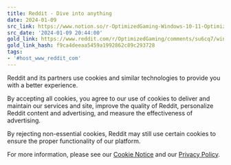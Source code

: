 ```yaml
---
title: Reddit - Dive into anything
date: 2024-01-09
src_link: https://www.notion.so/r-OptimizedGaming-Windows-10-11-Optimization-Guide-50afce3ed3e34312a287bf4167e1f711
src_date: '2024-01-09 20:44:00'
gold_link: https://www.reddit.com/r/OptimizedGaming/comments/su6cq7/windows_1011_optimization_guide/?rdt=0
gold_link_hash: f9ca4deeaa5459a1992862c89c293728
tags:
- '#host_www_reddit_com'
---
```




 Reddit and its partners use cookies and similar technologies to provide you with a better experience.
 



 By accepting all cookies, you agree to our use of cookies to deliver and maintain our services and site, improve the quality of Reddit, personalize Reddit content and advertising, and measure the effectiveness of advertising.
 



 By rejecting non-essential cookies, Reddit may still use certain cookies to ensure the proper functionality of our platform.
 



 For more information, please see our
 [Cookie Notice](https://reddit.com/en-us/policies/cookies)
 and our
 [Privacy Policy](https://reddit.com/en-us/policies/privacy-policy).